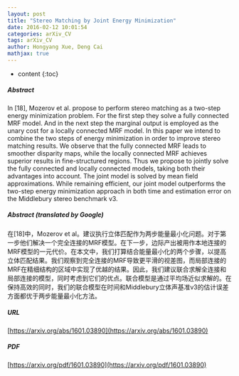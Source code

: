 ```yaml
---
layout: post
title: "Stereo Matching by Joint Energy Minimization"
date: 2016-02-12 10:01:54
categories: arXiv_CV
tags: arXiv_CV
author: Hongyang Xue, Deng Cai
mathjax: true
---
```


* content
{:toc}

##### Abstract
In [18], Mozerov et al. propose to perform stereo matching as a two-step energy minimization problem. For the first step they solve a fully connected MRF model. And in the next step the marginal output is employed as the unary cost for a locally connected MRF model. In this paper we intend to combine the two steps of energy minimization in order to improve stereo matching results. We observe that the fully connected MRF leads to smoother disparity maps, while the locally connected MRF achieves superior results in fine-structured regions. Thus we propose to jointly solve the fully connected and locally connected models, taking both their advantages into account. The joint model is solved by mean field approximations. While remaining efficient, our joint model outperforms the two-step energy minimization approach in both time and estimation error on the Middlebury stereo benchmark v3.

##### Abstract (translated by Google)
在[18]中，Mozerov et al。建议执行立体匹配作为两步能量最小化问题。对于第一步他们解决一个完全连接的MRF模型。在下一步，边际产出被用作本地连接的MRF模型的一元代价。在本文中，我们打算结合能量最小化的两个步骤，以提高立体匹配结果。我们观察到完全连接的MRF导致更平滑的视差图，而局部连接的MRF在精细结构的区域中实现了优越的结果。因此，我们建议联合求解全连接和局部连接的模型，同时考虑到它们的优点。联合模型是通过平均场近似求解的。在保持高效的同时，我们的联合模型在时间和Middlebury立体声基准v3的估计误差方面都优于两步能量最小化方法。

##### URL
[https://arxiv.org/abs/1601.03890](https://arxiv.org/abs/1601.03890)

##### PDF
[https://arxiv.org/pdf/1601.03890](https://arxiv.org/pdf/1601.03890)


